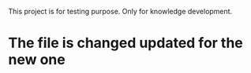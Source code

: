 This project is for testing purpose. Only for knowledge development.
<h1>The file is changed updated for the new one</h1>
